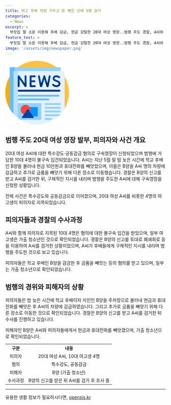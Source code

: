 ```yaml
---
title: 여고 후배 차량 가두고 돈 뺏은 선배 5명 검거
categories:
  - News
excerpt: >
  부잣집 딸 소문 이용해 후배 감금, 현금 강탈한 20대 여성 영장..범행 주도 경찰, A씨와 10대 4명 수사 중. A씨는 상가 주차장에서 B양에게 10만원과 휴대전화를 강탈한 혐의. A씨 명의 차량으로 B양을 1시간 가둔 후 금품 추가 강탈 시도. 경찰은 A씨를 검거하고 후배들에게 지시한 혐의로 구속 영장을 신청한 상태.
feature_text: >
  부잣집 딸 소문 이용해 후배 감금, 현금 강탈한 20대 여성 영장..범행 주도 경찰, A씨와 10대 4명 수사 중. A씨는 상가 주차장에서 B양에게 10만원과 휴대전화를 강탈한 혐의. A씨 명의 차량으로 B양을 1시간 가둔 후 금품 추가 강탈 시도. 경찰은 A씨를 검거하고 후배들에게 지시한 혐의로 구속 영장을 신청한 상태.
image: '/assets/img/newspaper.png'
---
```


<p><img src="/assets/img/newspaper.png" alt="kimp 속보" /></p>

<h2 data-ke-size="size26">범행 주도 20대 여성 영장 발부, 피의자와 사건 개요</h2>

<p>20대 여성 A씨에 대한 특수강도·공동감금 혐의로 구속영장이 신청되었으며 범행에 가담한 10대 4명이 불구속 입건되었습니다. A씨는 지난 5월 말 밤 늦은 시간에 학교 후배인 B양을 불러내 현금 10만원과 휴대전화를 빼앗았으며, 이들은 B양을 A씨 명의 차량에 감금하고 추가로 금품을 빼앗기 위해 다른 장소로 이동했습니다. 경찰은 B양의 신고를 받고 A씨를 검거한 뒤, 구체적인 지시를 내리며 범행을 주도한 A씨에 대해 구속영장을 신청한 상황입니다.</p>

<p data-ke-size="size16">전체 사건은 특수강도와 공동감금으로 이어졌으며, 20대 여성 A씨를 비롯한 4명의 여고생이 피의자로 지목되었습니다.</p>

<h2 data-ke-size="size26">피의자들과 경찰의 수사과정</h2>

<p>A씨와 함께 피의자로 지목된 10대 4명은 혐의에 대한 불구속 입건을 받았으며, 일부 여고생은 가출 청소년인 것으로 확인되었습니다. 경찰은 B양의 신고를 토대로 폐쇄회로 등을 이용하여 A씨를 검거한 상황이었으며, A씨가 후배들에게 구체적인 지시를 내리며 범행을 주도한 것으로 보고 있습니다.</p>

<p data-ke-size="size16">피의자들은 학교 후배인 B양을 감금한 후 금품을 빼앗는 등의 혐의를 받고 있으며, 일부는 가출 청소년으로 확인되었습니다.</p>

<h2 data-ke-size="size26">범행의 경위와 피해자의 상황</h2>

<p>피의자들은 밤 늦은 시간에 학교 후배이자 지인인 B양을 주차장으로 불러내 현금과 휴대전화를 빼앗은 후 A씨의 차량에 감금하였습니다. 그리고 추가로 금품을 빼앗기 위해 다른 장소로 이동한 것으로 확인되었습니다. 경찰은 B양의 신고를 받고 A씨를 검거한 뒤 수사를 진행하고 있습니다.</p>

<p data-ke-size="size16">피해자인 B양은 A씨와 피의자들에게서 현금과 휴대전화를 빼앗겼으며, 가출 청소년으로 확인되었습니다.</p>

<table>
  <tr>
    <td style="text-align: center; height: 17px;"><b>구분</b></td>
    <td style="text-align: center; height: 17px;"><b>내용</b></td>
  </tr>
  <tr>
    <td style="text-align: center; height: 17px;">피의자</td>
    <td style="text-align: center; height: 17px;">20대 여성 A씨, 10대 여고생 4명</td>
  </tr>
  <tr>
    <td style="text-align: center; height: 17px;">혐의</td>
    <td style="text-align: center; height: 17px;">특수강도, 공동감금</td>
  </tr>
  <tr>
    <td style="text-align: center; height: 17px;">피해자</td>
    <td style="text-align: center; height: 17px;">B양 (가출 청소년)</td>
  </tr>
  <tr>
    <td style="text-align: center; height: 17px;">수사과정</td>
    <td style="text-align: center; height: 17px;">B양의 신고를 받은 뒤 A씨를 검거 후 조사 중</td>
  </tr>
</table>

<hr>
유용한 생활 정보가 필요하시다면, <a href="https://opensis.kr" rel="dofollow">opensis.kr</a>


